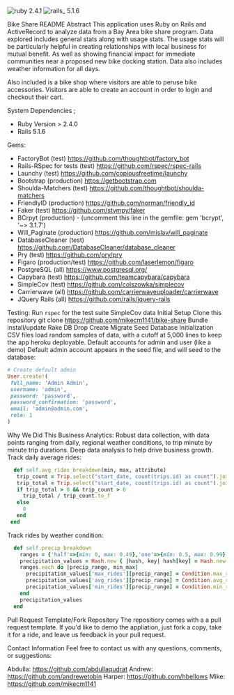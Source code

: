 ![ruby 2.4.1](https://img.shields.io/badge/ruby-2.4.1-red.svg)
![rails_ 5.1.6](https://img.shields.io/badge/rails_-5.1.6-blue.svg)

Bike Share README
Abstract
This application uses Ruby on Rails and ActiveRecord to analyze data from a Bay Area bike share program. Data explored includes general stats along with usage stats. The usage stats will be particularly helpful in creating relationships with local business for mutual benefit. As well as showing financial impact for immediate communities near a proposed new bike docking station. Data also includes weather information for all days.

Also included is a bike shop where visitors are able to peruse bike accessories. Visitors are able to create an account in order to login and checkout their cart.

System Dependencies ;
 - Ruby Version > 2.4.0
 - Rails 5.1.6

Gems:
 - FactoryBot (test) 
 https://github.com/thoughtbot/factory_bot
 - Rails-RSpec for tests (test) 
https://github.com/rspec/rspec-rails
 - Launchy (test) 
https://github.com/copiousfreetime/launchy
 - Bootstrap (production) 
https://getbootstrap.com
 - Shoulda-Matchers (test) https://github.com/thoughtbot/shoulda-matchers
 - FriendlyID (production) 
https://github.com/norman/friendly_id
 - Faker (test) 
 https://github.com/stympy/faker
 - BCrpyt (production) - (uncomment this line in the gemfile: gem 'bcrypt', '~> 3.1.7')
 - Will_Paginate (production) https://github.com/mislav/will_paginate
 - DatabaseCleaner (test) https://github.com/DatabaseCleaner/database_cleaner
 - Pry (test) 
 https://github.com/pry/pry
 - Figaro (production/test) 
 https://github.com/laserlemon/figaro
 - PostgreSQL (all) 
 https://www.postgresql.org/
 - Capybara (test) 
 https://github.com/teamcapybara/capybara
 - SimpleCov (test) 
 https://github.com/colszowka/simplecov
 - Carrierwave (all) https://github.com/carrierwaveuploader/carrierwave
 - JQuery Rails (all) 
 https://github.com/rails/jquery-rails

Testing:
Run `rspec` for the test suite
SimpleCov data
Initial Setup
Clone this repository git clone https://github.com/mikecm1141/bike-share
Bundle install/update
Rake DB Drop Create Migrate Seed
Database Initialization
CSV files load random samples of data, with a cutoff at 5,000 lines to keep the app heroku deployable.
Default accounts for admin and user (like a demo)
Default admin account appears in the seed file, and will seed to the database:
```ruby
# Create default admin
User.create!(
 full_name: 'Admin Admin',
 username: 'admin',
 password: 'password',
 password_confirmation: 'password',
 email: 'admin@admin.com',
 role: 1
)
```
Why We Did This
Business Analytics: Robust data collection, with data points ranging from daily, regional weather conditions, to trip minute by minute trip durations. Deep data analysis to help drive business growth.
Track daily average rides:
```ruby
  def self.avg_rides_breakdown(min, max, attribute)
   trip_count = Trip.select("start_date, count(trips.id) as count").joins("join conditions ON conditions.date=trips.start_date").where("#{attribute} between ? and ?", min, max).group(:start_date).length
   trip_total = Trip.select("start_date, count(trips.id) as count").joins("join conditions ON conditions.date=trips.start_date").where("#{attribute} between ? and ?", min, max).group(:start_date).size.values.sum
   if trip_total > 0 && trip_count > 0
     trip_total / trip_count.to_f
   else
     0
   end
 end
 ```
Track rides by weather condition:
```ruby
  def self.precip_breakdown
    ranges = {'half'=>{min: 0, max: 0.49},'one'=>{min: 0.5, max: 0.99},'one_half'=>{min: 1, max: 1.49},'two'=>{min: 1.5, max: 1.99},'two_half'=>{min: 2, max: 2.49},'three'=>{min: 2.5, max: 2.99},'three_half'=>{min: 3, max: 3.49}}
    precipitation_values = Hash.new { |hash, key| hash[key] = Hash.new(&hash.default_proc) }
    ranges.each do |precip_range, min_max|
      precipitation_values['max_rides'][precip_range] = Condition.max_rides_breakdown(min_max[:min], min_max[:max], 'precipitation')
      precipitation_values['avg_rides'][precip_range] = Condition.avg_rides_breakdown(min_max[:min], min_max[:max], 'precipitation')
      precipitation_values['min_rides'][precip_range] = Condition.min_rides_breakdown(min_max[:min], min_max[:max], 'precipitation')
    end
    precipitation_values
  end
  ```
Pull Request Template/Fork Repository
The repositiory comes with a a pull request template. If you'd like to demo the appliation, just fork a copy, take it for a ride, and leave us feedback in your pull request.

Contact Information
Feel free to contact us with any questions, comments, or suggestions:

Abdulla: https://github.com/abdullaqudrat
Andrew: https://github.com/andrewetobin
Harper: https://github.com/hbellows
Mike: https://github.com/mikecm1141